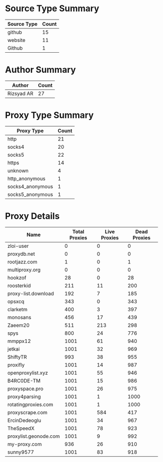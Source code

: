 # Source Type Summary

| Source Type | Count |
|-------------|-------|
| github | 15 |
| website | 11 |
| Github | 1 |


# Author Summary

| Author | Count |
|--------|-------|
| Rizsyad AR | 27 |


# Proxy Type Summary

| Proxy Type | Count |
|------------|-------|
| http | 21 |
| socks4 | 20 |
| socks5 | 22 |
| https | 14 |
| unknown | 4 |
| http_anonymous | 1 |
| socks4_anonymous | 1 |
| socks5_anonymous | 1 |


# Proxy Details

| Name | Total Proxies | Live Proxies | Dead Proxies |
|------|---------------|--------------|---------------|
| zloi-user | 0 | 0 | 0 |
| proxydb.net | 0 | 0 | 0 |
| rootjazz.com | 1 | 0 | 1 |
| multiproxy.org | 0 | 0 | 0 |
| hookzof | 28 | 0 | 28 |
| roosterkid | 211 | 11 | 200 |
| proxy-list.download | 192 | 7 | 185 |
| opsxcq | 343 | 0 | 343 |
| clarketm | 400 | 3 | 397 |
| monosans | 456 | 17 | 439 |
| Zaeem20 | 511 | 213 | 298 |
| spys | 800 | 24 | 776 |
| mmppx12 | 1001 | 61 | 940 |
| jetkai | 1001 | 32 | 969 |
| ShiftyTR | 993 | 38 | 955 |
| proxifly | 1001 | 14 | 987 |
| openproxylist.xyz | 1001 | 55 | 946 |
| B4RC0DE-TM | 1001 | 15 | 986 |
| proxyspace.pro | 1001 | 26 | 975 |
| proxy4parsing | 1001 | 1 | 1000 |
| rotatingproxies.com | 1001 | 1 | 1000 |
| proxyscrape.com | 1001 | 584 | 417 |
| ErcinDedeoglu | 1001 | 34 | 967 |
| TheSpeedX | 1001 | 78 | 923 |
| proxylist.geonode.com | 1001 | 9 | 992 |
| my-proxy.com | 936 | 26 | 910 |
| sunny9577 | 1001 | 83 | 918 |
